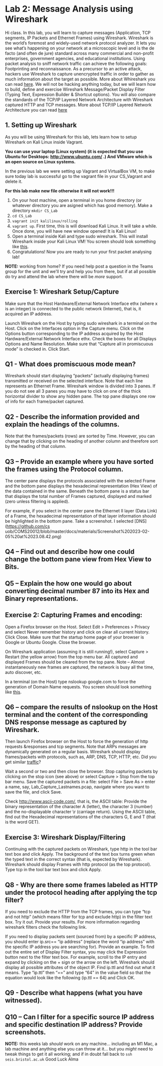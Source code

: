 # Lab 2: Message Analysis using Wireshark

Hi class. In this lab, you will learn to capture messages (Application, TCP segments, IP Packets and Ethernet Frames) using Wireshark. Wireshark is the world’s foremost and widely-used network protocol analyzer. It lets you see what’s happening on your network at a microscopic level and is the de facto (and often de jure) standard across many commercial and non-profit enterprises, government agencies, and educational institutions. Using packet analysis to sniff network traffic can achieve the following goals: Footprinting and reconnaissance. As a precursor to an active attack, hackers use Wireshark to capture unencrypted traffic in order to gather as much information about the target as possible. More about Whireshark you can read [here](https://www.wireshark.org/#:~:text=About%20Wireshark&text=Wireshark%20is%20the%20world's%20foremost,government%20agencies%2C%20and%20educational%20institutions.). 
We will not be hacking anything today, but we will learn how to build, define and exercise Wireshark Message/Packet Display Filter (Typing Text, Expression Builder & Shortcut options). You will also compare the standards of the TCP/IP Layered Network Architecture with Wireshark captured HTTP and TCP messages. More about TCP/IP Layered Network Architecture you can read [here](https://docs.oracle.com/cd/E19683-01/806-4075/ipov-10/index.html)

## 1. Setting up Wireshark
As you will be using Wireshark for this lab, lets learn how to setup Wireshark on Kali Linux inside Vagrant. 

**You can use your laptop (Linux system) (it is expected that you use Ubuntu for Desktops: http://www.ubuntu.com/ .) And VMware which is an open source on Linux systems.**

In the previous lab we were setting up Vagrant and VirtualBox VM, to make sure today lab is successful go to the vagrant file in your CS_Vagrant and delete it. 

**For this lab make new file otherwise it will not work!!!**

1. On your host machine, open a terminal in you home directory (or whatever directory you are asigned which has good memory). Make a directory `mkdir CS_Lab`
2. `cd CS_Lab` 
3. `vagrant init kalilinux/rolling`  
4. `vagrant up`. First time, this is will download Kali Linux. It will take a while. Once done, you will have new window opened! It is Kali Linux! 
5. Open a terminal inside Kali and type sudo wireshark. This will install Wireshark inside your Kali Linux VM! You screen should look something like [this](https://github.com/cs-uob/COMS20012/blob/master/docs/materials/Selection_001.png).
6. Congratulations! Now you are ready to run your first packet analysing lab!

**NOTE:** working from home?  If you need help post a question in the
Teams group for the unit and we'll try and help you from there, but if
at all possible do try and attend the lab where there will be *more* support. 

## Exercise 1: Wireshark Setup/Capture

Make sure that the Host Hardware/External Network Interface ethx (where x is an integer) is connected to the public network (Internet), that is, it acquired an IP address.

Launch Wireshark on the Host by typing sudo wireshark in a terminal on the Host. Click on the Interfaces option in the Capture menu. Click on the Options button corresponding to the IP address acquired by the Host Hardware/External Network Interface ethx.
Check the boxes for all Displays Options and Name Resolution. Make sure that “Capture all in promiscuous mode” is checked in. Click Start.

## Q1 - What does promiscuous mode mean?
Wireshark should start displaying “packets” (actually displaying frames) transmitted or received on the selected interface. Note that each line represents an Ethernet Frame. Wireshark window is divided into 3 panes. If you do not see all 3 panes you may have to click on one of the thick horizontal divider to show any hidden pane. The top pane displays one row of info for each frame/packet captured.

## Q2 - Describe the information provided and explain the headings of the columns.
Note that the frames/packets (rows) are sorted by Time. However, you can change that by clicking on the heading of another column and therefore sort by the heading of that column.

## Q3 – Provide an example where you have sorted the frames using the Protocol column.
The center pane displays the protocols associated with the selected Frame and the bottom pane displays the hexadecimal representation (Hex View) of the data contained in the same. Beneath the bottom pane is a status bar that displays the total number of Frames captured, displayed and marked (zero unless filtering is applied).

For example, if you select in the center pane the Ethernet II layer (Data Link) of a Frame, the hexadecimal representation of that layer information should be highlighted in the bottom pane. Take a screenshot. I selected [DNS](https://github.com/cs uob/COMS20012/blob/master/docs/materials/Screenshot%202023-02-05%20at%2023.08.42.png)
## Q4 – Find out and describe how one could change the bottom pane view from Hex View to Bits.
## Q5 – Explain the how one would go about converting decimal number 87 into its Hex and Binary representations.

## Exercise 2: Capturing Frames and encoding:
Open a Firefox browser on the Host. Select Edit > Preferences > Privacy and select Never remember history and click on clear all current history. Click Close. Make sure that the startup home page of your browser is Google or Ubuntu Google. Close the browser.

On Wireshark application (assuming it is still running!), select Capture > Restart (the yellow arrow) from the top menu bar. All captured and displayed Frames should be cleared from the top pane. Note – Almost instantaneously new frames are captured, the network is busy all the time, auto discover, etc.

In a terminal (on the Host) type nslookup google.com to force the generation of Domain Name requests. You screen should look something like [this](https://github.com/cs-uob/COMS20012/blob/master/docs/materials/Screenshot_2023-02-05_10-20-57.png).

## Q6 – compare the results of nslookup on the Host terminal and the content of the corresponding DNS response message as captured by Wireshark.

Then launch Firefox browser on the Host to force the generation of http requests &responses and tcp segments. Note that ARPs messages are dynamically generated on a regular basis. Wireshark should display frames/packets with protocols, such as, ARP, DNS, TCP, HTTP, etc. Did you get similar [traffic](https://github.com/cs-uob/COMS20012/blob/master/docs/materials/Selection_003.png)? 

Wait a second or two and then close the browser. Stop capturing packets by clicking on the stop icon (see above) or select Capture > Stop from the top bar menu. Save the captured packets in a file: select File > Save As > enter a name, say, Lab_Capture_Lastnames.pcap, navigate where you want to save the file, and click Save.

Check http://www.ascii-code.com/, that is, the ASCII table:
Provide the binary representation of the character A (letter), the character 3 (number) and the no-displayable character \r (carriage return).
Using the ASCII table, find out the Hexadecimal representations of the characters G, E and T (that is the word GET).

## Exercise 3: Wireshark Display/Filtering
Continuing with the captured packets on Wireshark, type http in the tool bar text box and click Apply. The background of the text box turns green when the typed text in the correct syntax (that is, expected by Wireshark). Wireshark should display Frames with http protocol (as the top protocol).
Type tcp in the tool bar text box and click Apply.

## Q8 - Why are there some frames labeled as HTTP under the protocol heading after applying the tcp filter?
If you need to exclude the HTTP from the TCP frames, you can type “tcp and not http” (which means filter for tcp and exclude http) in the filter text box. Try it out. Provide your results. For more information regarding wireshark filters check the following link.

If you need to display packets sent (sourced from) by a specific IP address, you should enter ip.src== “ip address” (replace the word “ip address” with the specific IP address you are searching for). Provide an example.
To find out the entire set of Display Filter syntax, you may click the Expression button next to the filter text box. For example, scroll to the IP entry and expand by clicking on the + sign or the arrow on the left. Wireshark should display all possible attributes of the object IP. Find ip.ttl and find out what it means. Type “ip.ttl” then “==” and type “64” in the value field so that the equation would look like the following (ip.ttl == 64) and Click OK.
## Q9 - Describe what happens (what you have witnessed).
## Q10 – Can I filter for a specific source IP address and specific destination IP address? Provide screenshots.

**NOTE:** this weeks lab *should* work on any machine... including
an M1 Mac, a lab machine and anything else you can throw at it... but
you *might* need to tweak things to get it all working; and if in
doubt fall back to `ssh seis.bristol.ac.uk`
Good Luck
Alma

